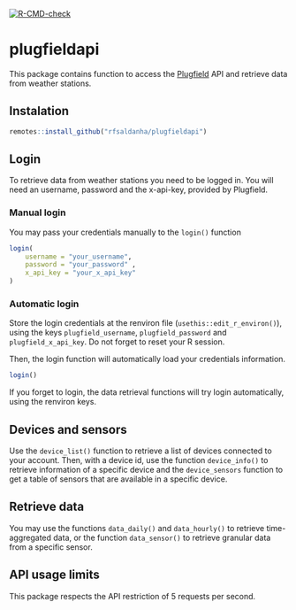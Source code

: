 <!-- badges: start -->
[![R-CMD-check](https://github.com/rfsaldanha/plugfieldapi/actions/workflows/R-CMD-check.yaml/badge.svghttps://github.com/rfsaldanha/plugfieldapi/actions/workflows/R-CMD-check.yaml/badge.svghttps://github.com/rfsaldanha/plugfieldapi/actions/workflows/R-CMD-check.yaml/badge.svg)](https://github.com/rfsaldanha/plugfieldapi/actions/workflows/R-CMD-check.yaml)
<!-- badges: end -->

# plugfieldapi

This package contains function to access the [Plugfield](https://portal.plugfield.com.br/) API and retrieve data from weather stations.

## Instalation

```r
remotes::install_github("rfsaldanha/plugfieldapi")
```

## Login

To retrieve data from weather stations you need to be logged in. You will need an username, password and the x-api-key, provided by Plugfield. 

### Manual login

You may pass your credentials manually to the `login()` function

```r
login(
    username = "your_username", 
    password = "your_password" , 
    x_api_key = "your_x_api_key"
)
```

### Automatic login

Store the login credentials at the renviron file (`usethis::edit_r_environ()`), using the keys `plugfield_username`, `plugfield_password` and `plugfield_x_api_key`. Do not forget to reset your R session.

Then, the login function will automatically load your credentials information.

```r
login()
```

If you forget to login, the data retrieval functions will try login automatically, using the renviron keys.

## Devices and sensors

Use the `device_list()` function to retrieve a list of devices connected to your account. Then, with a device id, use the function `device_info()` to retrieve information of a specific device and the `device_sensors` function to get a table of sensors that are available in a specific device.

## Retrieve data

You may use the functions `data_daily()` and `data_hourly()` to retrieve time-aggregated data, or the function `data_sensor()` to retrieve granular data from a specific sensor.

## API usage limits
This package respects the API restriction of 5 requests per second.